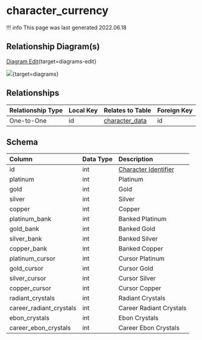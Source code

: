 # character_currency

!!! info
	This page was last generated 2022.06.18

## Relationship Diagram(s)

[Diagram Edit](https://mermaid.live/edit#eyJjb2RlIjoiZXJEaWFncmFtXG4gICAgY2hhcmFjdGVyX2N1cnJlbmN5IHtcbiAgICAgICAgaW50dW5zaWduZWQgaWRcbiAgICB9XG4gICAgY2hhcmFjdGVyX2RhdGEge1xuICAgICAgICBpbnR1bnNpZ25lZCBpZFxuICAgICAgICB2YXJjaGFyIG5hbWVcbiAgICAgICAgaW50dW5zaWduZWQgem9uZV9pbnN0YW5jZVxuICAgICAgICBpbnR1bnNpZ25lZCB6b25lX2lkXG4gICAgfVxuICAgIGNoYXJhY3Rlcl9jdXJyZW5jeSB8fC0tb3sgY2hhcmFjdGVyX2RhdGEgOiBPbmUtdG8tT25lXG5cbiIsIm1lcm1haWQiOnsidGhlbWUiOiJkZWZhdWx0In0sInVwZGF0ZUVkaXRvciI6dHJ1ZSwiYXV0b1N5bmMiOnRydWUsInVwZGF0ZURpYWdyYW0iOnRydWV9){target=diagrams-edit}

[![](https://mermaid.ink/img/eyJjb2RlIjoiZXJEaWFncmFtXG4gICAgY2hhcmFjdGVyX2N1cnJlbmN5IHtcbiAgICAgICAgaW50dW5zaWduZWQgaWRcbiAgICB9XG4gICAgY2hhcmFjdGVyX2RhdGEge1xuICAgICAgICBpbnR1bnNpZ25lZCBpZFxuICAgICAgICB2YXJjaGFyIG5hbWVcbiAgICAgICAgaW50dW5zaWduZWQgem9uZV9pbnN0YW5jZVxuICAgICAgICBpbnR1bnNpZ25lZCB6b25lX2lkXG4gICAgfVxuICAgIGNoYXJhY3Rlcl9jdXJyZW5jeSB8fC0tb3sgY2hhcmFjdGVyX2RhdGEgOiBPbmUtdG8tT25lXG5cbiIsIm1lcm1haWQiOnsidGhlbWUiOiJkZWZhdWx0In0sInVwZGF0ZUVkaXRvciI6dHJ1ZSwiYXV0b1N5bmMiOnRydWUsInVwZGF0ZURpYWdyYW0iOnRydWV9)](https://mermaid.ink/img/eyJjb2RlIjoiZXJEaWFncmFtXG4gICAgY2hhcmFjdGVyX2N1cnJlbmN5IHtcbiAgICAgICAgaW50dW5zaWduZWQgaWRcbiAgICB9XG4gICAgY2hhcmFjdGVyX2RhdGEge1xuICAgICAgICBpbnR1bnNpZ25lZCBpZFxuICAgICAgICB2YXJjaGFyIG5hbWVcbiAgICAgICAgaW50dW5zaWduZWQgem9uZV9pbnN0YW5jZVxuICAgICAgICBpbnR1bnNpZ25lZCB6b25lX2lkXG4gICAgfVxuICAgIGNoYXJhY3Rlcl9jdXJyZW5jeSB8fC0tb3sgY2hhcmFjdGVyX2RhdGEgOiBPbmUtdG8tT25lXG5cbiIsIm1lcm1haWQiOnsidGhlbWUiOiJkZWZhdWx0In0sInVwZGF0ZUVkaXRvciI6dHJ1ZSwiYXV0b1N5bmMiOnRydWUsInVwZGF0ZURpYWdyYW0iOnRydWV9){target=diagrams}


## Relationships

| Relationship Type | Local Key | Relates to Table | Foreign Key |
| :--- | :--- | :--- | :--- |
| One-to-One | id | [character_data](../../schema/characters/character_data.md) | id |


## Schema

| Column | Data Type | Description |
| :--- | :--- | :--- |
| id | int | [Character Identifier](character_data.md) |
| platinum | int | Platinum |
| gold | int | Gold |
| silver | int | Silver |
| copper | int | Copper |
| platinum_bank | int | Banked Platinum |
| gold_bank | int | Banked Gold |
| silver_bank | int | Banked Silver |
| copper_bank | int | Banked Copper |
| platinum_cursor | int | Cursor Platinum |
| gold_cursor | int | Cursor Gold |
| silver_cursor | int | Cursor Silver |
| copper_cursor | int | Cursor Copper |
| radiant_crystals | int | Radiant Crystals |
| career_radiant_crystals | int | Career Radiant Crystals |
| ebon_crystals | int | Ebon Crystals |
| career_ebon_crystals | int | Career Ebon Crystals |

